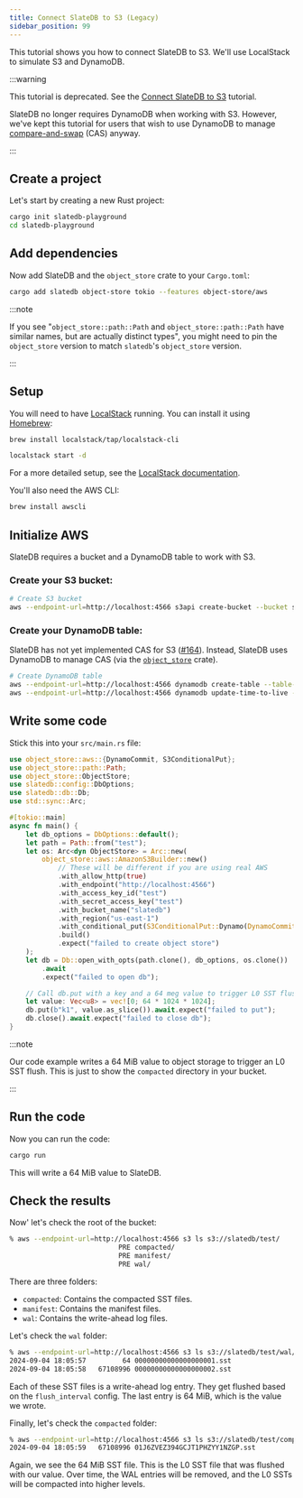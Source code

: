 ```yaml
---
title: Connect SlateDB to S3 (Legacy)
sidebar_position: 99
---
```


This tutorial shows you how to connect SlateDB to S3. We'll use LocalStack to simulate S3 and DynamoDB.

:::warning

This tutorial is deprecated. See the [Connect SlateDB to S3](/docs/tutorials/s3) tutorial.

SlateDB no longer requires DynamoDB when working with S3. However, we've kept this tutorial for users that wish to use DynamoDB to manage [compare-and-swap](https://docs.rs/object_store/latest/object_store/aws/enum.S3ConditionalPut.html#variant.Dynamo) (CAS) anyway.

:::

## Create a project

Let's start by creating a new Rust project:

```bash
cargo init slatedb-playground
cd slatedb-playground
```

## Add dependencies

Now add SlateDB and the `object_store` crate to your `Cargo.toml`:

```bash
cargo add slatedb object-store tokio --features object-store/aws
```

:::note

If you see "`object_store::path::Path` and `object_store::path::Path` have similar names, but are actually distinct types", you might need to pin the `object_store` version to match `slatedb`'s `object_store` version.

:::

## Setup

You will need to have [LocalStack](https://localstack.cloud/) running. You can install it using [Homebrew](https://brew.sh/):

```bash
brew install localstack/tap/localstack-cli
```

```bash
localstack start -d
```

For a more detailed setup, see the [LocalStack documentation](https://docs.localstack.cloud/).

You'll also need the AWS CLI:

```bash
brew install awscli
```

## Initialize AWS

SlateDB requires a bucket and a DynamoDB table to work with S3.

### Create your S3 bucket:

```bash
# Create S3 bucket
aws --endpoint-url=http://localhost:4566 s3api create-bucket --bucket slatedb --region us-east-1
```

### Create your DynamoDB table:

SlateDB has not yet implemented CAS for S3 ([#164](https://github.com/slatedb/slatedb/issues/164)). Instead, SlateDB uses DynamoDB to manage CAS (via the [`object_store`](https://docs.rs/object_store/latest/object_store/) crate).

```bash
# Create DynamoDB table
aws --endpoint-url=http://localhost:4566 dynamodb create-table --table-name slatedb --key-schema AttributeName=path,KeyType=HASH AttributeName=etag,KeyType=RANGE --attribute-definitions AttributeName=path,AttributeType=S AttributeName=etag,AttributeType=S --billing-mode PAY_PER_REQUEST
aws --endpoint-url=http://localhost:4566 dynamodb update-time-to-live --table-name slatedb --time-to-live-specification Enabled=true,AttributeName=ttl
```

## Write some code

Stick this into your `src/main.rs` file:

```rust
use object_store::aws::{DynamoCommit, S3ConditionalPut};
use object_store::path::Path;
use object_store::ObjectStore;
use slatedb::config::DbOptions;
use slatedb::db::Db;
use std::sync::Arc;

#[tokio::main]
async fn main() {
    let db_options = DbOptions::default();
    let path = Path::from("test");
    let os: Arc<dyn ObjectStore> = Arc::new(
        object_store::aws::AmazonS3Builder::new()
            // These will be different if you are using real AWS
            .with_allow_http(true)
            .with_endpoint("http://localhost:4566")
            .with_access_key_id("test")
            .with_secret_access_key("test")
            .with_bucket_name("slatedb")
            .with_region("us-east-1")
            .with_conditional_put(S3ConditionalPut::Dynamo(DynamoCommit::new("slatedb".to_string())))
            .build()
            .expect("failed to create object store")
    );
    let db = Db::open_with_opts(path.clone(), db_options, os.clone())
        .await
        .expect("failed to open db");

    // Call db.put with a key and a 64 meg value to trigger L0 SST flush
    let value: Vec<u8> = vec![0; 64 * 1024 * 1024];
    db.put(b"k1", value.as_slice()).await.expect("failed to put");
    db.close().await.expect("failed to close db");
}
```

:::note

Our code example writes a 64 MiB value to object storage to trigger an L0 SST flush. This is just to show the
`compacted` directory in your bucket.

:::

## Run the code

Now you can run the code:

```bash
cargo run
```

This will write a 64 MiB value to SlateDB.

## Check the results

Now' let's check the root of the bucket:

```bash
% aws --endpoint-url=http://localhost:4566 s3 ls s3://slatedb/test/
                           PRE compacted/
                           PRE manifest/
                           PRE wal/
```

There are three folders:

- `compacted`: Contains the compacted SST files.
- `manifest`: Contains the manifest files.
- `wal`: Contains the write-ahead log files.

Let's check the `wal` folder:

```bash
% aws --endpoint-url=http://localhost:4566 s3 ls s3://slatedb/test/wal/
2024-09-04 18:05:57         64 00000000000000000001.sst
2024-09-04 18:05:58   67108996 00000000000000000002.sst
```

Each of these SST files is a write-ahead log entry. They get flushed based on the `flush_interval` config. The last entry is 64 MiB, which is the value we wrote.

Finally, let's check the `compacted` folder:

```bash
% aws --endpoint-url=http://localhost:4566 s3 ls s3://slatedb/test/compacted/ 
2024-09-04 18:05:59   67108996 01J6ZVEZ394GCJT1PHZYY1NZGP.sst
```
Again, we see the 64 MiB SST file. This is the L0 SST file that was flushed with our value. Over time, the WAL entries will be removed, and the L0 SSTs will be compacted into higher levels.

